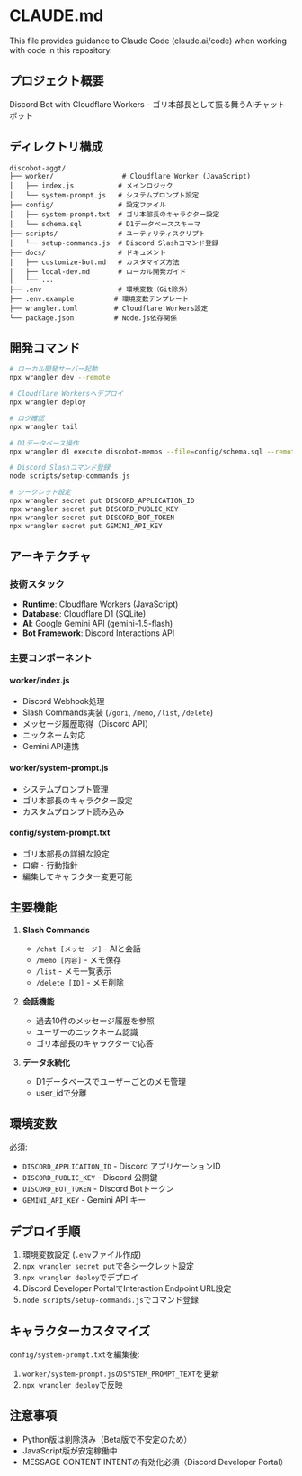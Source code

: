 # CLAUDE.md

This file provides guidance to Claude Code (claude.ai/code) when working with code in this repository.

## プロジェクト概要

Discord Bot with Cloudflare Workers - ゴリ本部長として振る舞うAIチャットボット

## ディレクトリ構成

```
discobot-aggt/
├── worker/                 # Cloudflare Worker (JavaScript)
│   ├── index.js           # メインロジック
│   └── system-prompt.js   # システムプロンプト設定
├── config/                # 設定ファイル
│   ├── system-prompt.txt  # ゴリ本部長のキャラクター設定
│   └── schema.sql         # D1データベーススキーマ
├── scripts/               # ユーティリティスクリプト
│   └── setup-commands.js  # Discord Slashコマンド登録
├── docs/                  # ドキュメント
│   ├── customize-bot.md   # カスタマイズ方法
│   ├── local-dev.md       # ローカル開発ガイド
│   └── ...
├── .env                   # 環境変数（Git除外）
├── .env.example          # 環境変数テンプレート
├── wrangler.toml         # Cloudflare Workers設定
└── package.json          # Node.js依存関係
```

## 開発コマンド

```bash
# ローカル開発サーバー起動
npx wrangler dev --remote

# Cloudflare Workersへデプロイ
npx wrangler deploy

# ログ確認
npx wrangler tail

# D1データベース操作
npx wrangler d1 execute discobot-memos --file=config/schema.sql --remote

# Discord Slashコマンド登録
node scripts/setup-commands.js

# シークレット設定
npx wrangler secret put DISCORD_APPLICATION_ID
npx wrangler secret put DISCORD_PUBLIC_KEY
npx wrangler secret put DISCORD_BOT_TOKEN
npx wrangler secret put GEMINI_API_KEY
```

## アーキテクチャ

### 技術スタック
- **Runtime**: Cloudflare Workers (JavaScript)
- **Database**: Cloudflare D1 (SQLite)
- **AI**: Google Gemini API (gemini-1.5-flash)
- **Bot Framework**: Discord Interactions API

### 主要コンポーネント

#### worker/index.js
- Discord Webhook処理
- Slash Commands実装 (`/gori`, `/memo`, `/list`, `/delete`)
- メッセージ履歴取得（Discord API）
- ニックネーム対応
- Gemini API連携

#### worker/system-prompt.js
- システムプロンプト管理
- ゴリ本部長のキャラクター設定
- カスタムプロンプト読み込み

#### config/system-prompt.txt
- ゴリ本部長の詳細な設定
- 口癖・行動指針
- 編集してキャラクター変更可能

## 主要機能

1. **Slash Commands**
   - `/chat [メッセージ]` - AIと会話
   - `/memo [内容]` - メモ保存
   - `/list` - メモ一覧表示
   - `/delete [ID]` - メモ削除

2. **会話機能**
   - 過去10件のメッセージ履歴を参照
   - ユーザーのニックネーム認識
   - ゴリ本部長のキャラクターで応答

3. **データ永続化**
   - D1データベースでユーザーごとのメモ管理
   - user_idで分離

## 環境変数

必須:
- `DISCORD_APPLICATION_ID` - Discord アプリケーションID
- `DISCORD_PUBLIC_KEY` - Discord 公開鍵
- `DISCORD_BOT_TOKEN` - Discord Botトークン
- `GEMINI_API_KEY` - Gemini API キー

## デプロイ手順

1. 環境変数設定 (`.env`ファイル作成)
2. `npx wrangler secret put`で各シークレット設定
3. `npx wrangler deploy`でデプロイ
4. Discord Developer PortalでInteraction Endpoint URL設定
5. `node scripts/setup-commands.js`でコマンド登録

## キャラクターカスタマイズ

`config/system-prompt.txt`を編集後:
1. `worker/system-prompt.js`の`SYSTEM_PROMPT_TEXT`を更新
2. `npx wrangler deploy`で反映

## 注意事項

- Python版は削除済み（Beta版で不安定のため）
- JavaScript版が安定稼働中
- MESSAGE CONTENT INTENTの有効化必須（Discord Developer Portal）